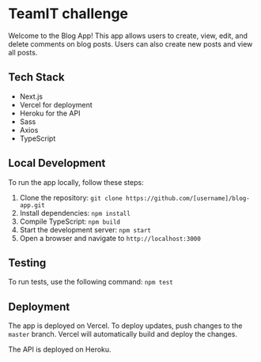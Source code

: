 # TeamIT challenge

Welcome to the Blog App! This app allows users to create, view, edit, and delete comments on blog posts. Users can also create new posts and view all posts.

## Tech Stack

- Next.js
- Vercel for deployment
- Heroku for the API
- Sass
- Axios
- TypeScript

## Local Development

To run the app locally, follow these steps:

1. Clone the repository: `git clone https://github.com/[username]/blog-app.git`
2. Install dependencies: `npm install`
3. Compile TypeScript: `npm build`
4. Start the development server: `npm start`
5. Open a browser and navigate to `http://localhost:3000`

## Testing

To run tests, use the following command: `npm test`

## Deployment

The app is deployed on Vercel. To deploy updates, push changes to the `master` branch. Vercel will automatically build and deploy the changes.

The API is deployed on Heroku.
